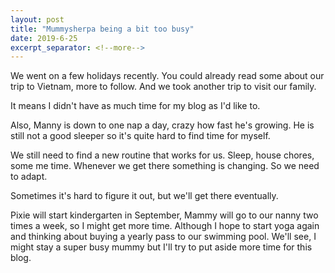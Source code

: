 ```yaml
---
layout: post
title: "Mummysherpa being a bit too busy"
date: 2019-6-25
excerpt_separator: <!--more-->
---
```

We went on a few holidays recently. You could already read some about our trip to Vietnam, more to follow. And we took another trip to visit our family.
<!--more-->

It means I didn't have as much time for my blog as I'd like to. 

Also, Manny is down to one nap a day, crazy how fast he's growing. He is still not a good sleeper so it's quite hard to find time for myself. 

We still need to find a new routine that works for us. Sleep, house chores, some me time. Whenever we get there something is changing. So we need to adapt.

Sometimes it's hard to figure it out, but we'll get there eventually. 

Pixie will start kindergarten in September, Mammy will go to our nanny two times a week, so I might get more time. Although I hope to start yoga again and thinking about buying a yearly pass to our swimming pool. We'll see, I might stay a super busy mummy but I'll try to put aside more time for this blog.
